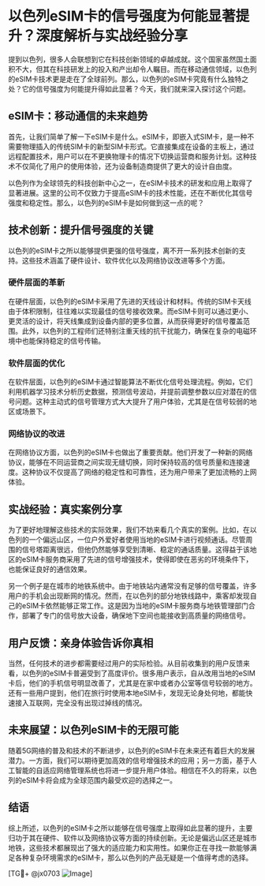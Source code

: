# 以色列eSIM卡的信号强度为何能显著提升？深度解析与实战经验分享

提到以色列，很多人会联想到它在科技创新领域的卓越成就。这个国家虽然国土面积不大，但其在科技研发上的投入和产出却令人瞩目。而在移动通信领域，以色列的eSIM卡技术更是走在了全球前列。那么，以色列的eSIM卡究竟有什么独特之处？它的信号强度为何能提升得如此显著？今天，我们就来深入探讨这个问题。

## eSIM卡：移动通信的未来趋势

首先，让我们简单了解一下eSIM卡是什么。eSIM卡，即嵌入式SIM卡，是一种不需要物理插入的传统SIM卡的新型SIM卡形式。它直接集成在设备的主板上，通过远程配置技术，用户可以在不更换物理卡的情况下切换运营商和服务计划。这种技术不仅简化了用户的使用体验，还为设备制造商提供了更大的设计自由度。

以色列作为全球领先的科技创新中心之一，在eSIM卡技术的研发和应用上取得了显著进展。这里的公司不仅致力于提高eSIM卡的技术性能，还在不断优化其信号强度和稳定性。那么，以色列的eSIM卡是如何做到这一点的呢？

## 技术创新：提升信号强度的关键

以色列的eSIM卡之所以能够提供更强的信号强度，离不开一系列技术创新的支持。这些技术涵盖了硬件设计、软件优化以及网络协议改进等多个方面。

### 硬件层面的革新

在硬件层面，以色列的eSIM卡采用了先进的天线设计和材料。传统的SIM卡天线由于体积限制，往往难以实现最佳的信号接收效果。而eSIM卡则可以通过更小、更灵活的设计，将天线集成到设备内部的更多位置，从而获得更好的信号覆盖范围。此外，以色列的工程师们还特别注重天线的抗干扰能力，确保在复杂的电磁环境中也能保持稳定的信号传输。

### 软件层面的优化

在软件层面，以色列的eSIM卡通过智能算法不断优化信号处理流程。例如，它们利用机器学习技术分析历史数据，预测信号波动，并提前调整参数以应对潜在的信号问题。这种主动式的信号管理方式大大提升了用户体验，尤其是在信号较弱的地区或场景下。

### 网络协议的改进

在网络协议方面，以色列的eSIM卡也做出了重要贡献。他们开发了一种新的网络协议，能够在不同运营商之间实现无缝切换，同时保持较高的信号质量和连接速度。这种协议不仅提高了网络的稳定性和可靠性，还为用户带来了更加流畅的上网体验。

## 实战经验：真实案例分享

为了更好地理解这些技术的实际效果，我们不妨来看几个真实的案例。比如，在以色列的一个偏远山区，一位户外爱好者使用当地的eSIM卡进行视频通话。尽管周围的信号塔距离很远，但他仍然能够享受到清晰、稳定的通话质量。这得益于该地区的eSIM卡服务商采用了先进的信号增强技术，使得即使在恶劣的环境条件下，也能保证良好的通信效果。

另一个例子是在城市的地铁系统中。由于地铁站内通常没有足够的信号覆盖，许多用户的手机会出现断网的情况。然而，在以色列的部分地铁线路中，乘客却发现自己的eSIM卡依然能够正常工作。这是因为当地的eSIM卡服务商与地铁管理部门合作，部署了专门的信号放大设备，确保地下空间也能接收到高质量的网络信号。

## 用户反馈：亲身体验告诉你真相

当然，任何技术的进步都需要经过用户的实际检验。从目前收集到的用户反馈来看，以色列的eSIM卡普遍受到了高度评价。很多用户表示，自从改用当地的eSIM卡后，他们的手机信号明显改善了，尤其是在家中或者办公室等信号较弱的地方。还有一些用户提到，他们在旅行时使用本地eSIM卡，发现无论身处何地，都能快速接入互联网，完全没有出现过掉线的情况。

## 未来展望：以色列eSIM卡的无限可能

随着5G网络的普及和技术的不断进步，以色列的eSIM卡在未来还有着巨大的发展潜力。一方面，我们可以期待更加高效的信号增强技术的应用；另一方面，基于人工智能的自适应网络管理系统也将进一步提升用户体验。相信在不久的将来，以色列的eSIM卡将会成为全球范围内最受欢迎的选择之一。

## 结语

综上所述，以色列的eSIM卡之所以能够在信号强度上取得如此显著的提升，主要归功于其在硬件、软件以及网络协议等方面的持续创新。无论是偏远山区还是城市地铁，这些技术都展现出了强大的适应能力和实用性。如果你正在寻找一款能够满足各种复杂环境需求的eSIM卡，那么以色列的产品无疑是一个值得考虑的选择。

[TG💪+ @jx0703 ![Image](https://github.com/user-attachments/assets/dbca1d08-cadb-493c-b0ec-ad6f7a83f270)]